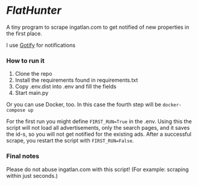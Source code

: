 # _FlatHunter_

A tiny program to scrape ingatlan.com to get notified of new properties in the first place.

I use [Gotify](https://github.com/gotify/server) for notifications

### How to run it

1. Clone the repo
2. Install the requirements found in requirements.txt
3. Copy .env.dist into .env and fill the fields
4. Start main.py

Or you can use Docker, too. In this case the fourth step will be `docker-compose up`

For the first run you might define `FIRST_RUN=True` in the .env. Using this the script will not load all advertisements, only the search pages, and it saves the id-s, so you will not get notified for the existing ads. After a successful scrape, you restart the script with `FIRST_RUN=False`.

### Final notes

Please do not abuse ingatlan.com with this script!
(For example: scraping within just seconds.)